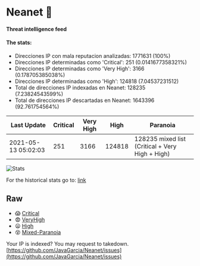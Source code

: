# Neanet :hocho:
#### Threat intelligence feed
#### The stats:

- Direcciones IP con mala reputacion analizadas: 1771631 (100%)
- Direcciones IP determinadas como 'Critical':  251 (0.0141677358321%)
- Direcciones IP determinadas como 'Very High':  3166 (0.178705385038%)
- Direcciones IP determinadas como 'High':  124818 (7.04537231512)
- Total de direcciones IP indexadas en Neanet:  128235 (7.23824543599%)
- Total de direcciones IP descartadas en Neanet:  1643396 (92.761754564%)

| Last Update | Critical | Very High | High | Paranoia |
| --- | --- | --- | --- | --- |
| 2021-05-13 05:02:03 | 251 | 3166 | 124818 | 128235 mixed list (Critical + Very High + High)|

![Stats](https://docs.google.com/spreadsheets/d/e/2PACX-1vSnaNMIXVabIpDJjufMlzH7poXnshF3mgd8Is1g9ytUEzVsP5my4Trn8f-xkoLLQ38xpL3HtmUexLo6/pubchart?oid=501124687&format=image)

For the historical stats go to: [link](/stats.csv)
## Raw
- :scream: [Critical](https://raw.githubusercontent.com/JavaGarcia/Neanet/master/blacklists/neanet_critical.txt)
- :fearful: [VeryHigh](https://raw.githubusercontent.com/JavaGarcia/Neanet/master/blacklists/neanet_veryHigh.txtt)
- :frowning: [High](https://raw.githubusercontent.com/JavaGarcia/Neanet/master/blacklists/neanet_high.txt)
- :dizzy_face: [Mixed-Paranoia](https://raw.githubusercontent.com/JavaGarcia/Neanet/master/blacklists/neanet_all.txt)


Your IP is indexed? You may request to takedown. [https://github.com/JavaGarcia/Neanet/issues](https://github.com/JavaGarcia/Neanet/issues)






















































































































































































































































































































































































































































































































































































































































































































































































































































































































































































































































































































































































































































































































































































































































































































































































































































































































































































































































































































































































































































































































































































































































































































































































































































































































































































































































































































































































































































































































































































































































































































































































































































































































































































































































































































































































































































































































































































































































































































































































































































































































































































































































































































































































































































































































































































































































































































































































































































































































































































































































































































































































































































































































































































































































































































































































































































































































































































































































































































































































































































































































































































































































































































































































































































































































